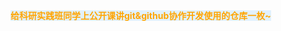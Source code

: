 <span style="color:orange;background-color:rgb(226, 241, 253)">**给科研实践班同学上公开课讲git&github协作开发使用的仓库一枚~**</span>
